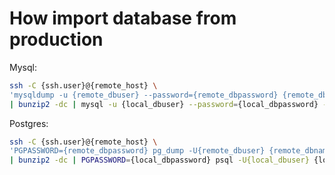 # Нow import database from production

Mysql:
 
```bash
ssh -C {ssh.user}@{remote_host} \
'mysqldump -u {remote_dbuser} --password={remote_dbpassword} {remote_dbname} | bzip2 -c' \ 
| bunzip2 -dc | mysql -u {local_dbuser} --password={local_dbpassword} -D {local_dbname}
```


Postgres:

```bash
ssh -C {ssh.user}@{remote_host} \
'PGPASSWORD={remote_dbpassword} pg_dump -U{remote_dbuser} {remote_dbname} | bzip2 -c' \ 
| bunzip2 -dc | PGPASSWORD={local_dbpassword} psql -U{local_dbuser} {local_dbname}
```
